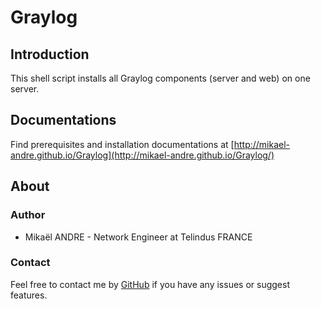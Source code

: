 # Graylog #

## Introduction ##
This shell script installs all Graylog components (server and web) on one server.

## Documentations ##
Find prerequisites and installation documentations at [http://mikael-andre.github.io/Graylog](http://mikael-andre.github.io/Graylog/)

## About ##

### Author ###
* Mikaël ANDRE - Network Engineer at Telindus FRANCE

### Contact ###
Feel free to contact me by [GitHub](https://github.com/mikael-andre/Graylog/issues) if you have any issues or suggest features.
